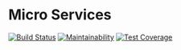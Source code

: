 # Micro Services
[![Build Status](https://travis-ci.org/Eazybee/MicroServices.svg?branch=develop)](https://travis-ci.org/Eazybee/MicroServices)
[![Maintainability](https://api.codeclimate.com/v1/badges/626c79a2ac7eadef474d/maintainability)](https://codeclimate.com/github/Eazybee/MicroServices/maintainability)
[![Test Coverage](https://api.codeclimate.com/v1/badges/626c79a2ac7eadef474d/test_coverage)](https://codeclimate.com/github/Eazybee/MicroServices/test_coverage)
